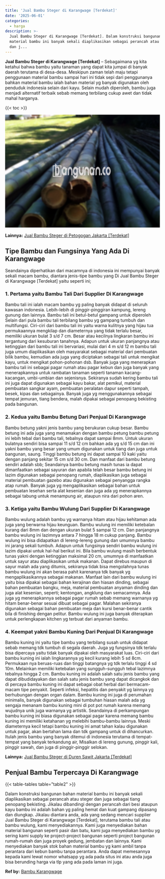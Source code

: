 ```yaml
---
title: 'Jual Bambu Steger di Karangwage [Terdekat]'
date: '2025-06-01'
categories:
  - harga
description: >-
  Jual Bambu Steger di Karangwage [Terdekat]. Dalam konstruksi bangunan bahan
  material bambu ini banyak sekali diaplikasikan sebagai perancah atau steger
  dan j...
---
```


**Jual Bambu Steger di Karangwage \[Terdekat\]** – Sebagaimana yg kita ketahui bahwa bambu yaitu tanaman yang dapat kita jumpai di banyak daerah terutama di desa-desa. Meskipun zaman telah maju tetapi penggunaan material bambu sampai hari ini tidak sepi dari penggunanya bahkan material bambu ialah bahan material yg banyak digunakan oleh penduduk indonesia selain dari kayu. Selain mudah diperoleh, bambu juga menjadi alternatif terbaik sebab memang terbilang cukup awet dan tidak mahal harganya.

{{< toc >}}

![Jual Bambu Steger di Karangwage [Terdekat]](/images/jual-bambu-tali-10.png)

**Lainnya:** [Jual Bambu Steger di Petogogan Jakarta \[Terdekat\]](https://bambu.bangunan.co/jual-bambu-steger-di-petogogan-jakarta-terdekat/)

## Tipe Bambu dan Fungsinya Yang Ada Di Karangwage

Seandainya diperhatikan dari macamnya di indonesia ini mempunyai banyak sekali macam bambu, diantara jenis-tipe bambu yang Di Jual Bambu Steger di Karangwage \[Terdekat\] yaitu seperti ini;

### 1\. Pertama yaitu Bambu Tali Dari Supplier Di Karangwage

Bambu tali ini ialah macam bambu yg paling banyak didapat di seluruh kawasan indonesia. Lebih-lebih di pinggir-pinggiran kampung, lereng gunung dan lainnya. Bambu tali ini betul-betul gampang untuk diperoleh Selain dari pula bambu tali terbilang bambu yg gampang tumbuh dan multifungsi. Ciri-ciri dari bambu tali ini yaitu warna kulitnya yang hijau tua permukaannya mengkilap dan diameternya yang tidak terlalu besar, memiliki ukuran bulat 3 s/d 7 cm. Besar atau kecilnya lingkaran bambu ini tergantung dari kesuburan tanahnya. Adapun untuk ukuran panjangnya atau ketinggian dari bambu tali ini bervariasi, mulai dari 4 m s/d 12 m bambu tali juga umum diaplikasikan oleh masyarakat sebagai material dari pembuatan bilik bambu, kemudian ada juga yang diciptakan sebagai tali untuk mengikat kayu, untuk mengikat pohon-pohonan dsb. Banyak juga yang menerapkan bambu tali ini sebagai pagar rumah atau pagar kebun dan juga banyak yang menerapkannya untuk rambatan tanaman seperti tanaman kacang-kacangan, umbi-umbian dan sejenisnya. Sekiranya sudah kering bambu tali ini juga dapat digunakan sebagai kayu bakar, alat pemikul, material pembuatan sangkar ayam, pembuatan peralatan dapur seperti tampah, besek, kipas dan sebagainya. Banyak juga yg menggunakannya sebagai tempat jemuran, tiang bendera, malah dipakai sebagai penopang bekisting pada bangunan.

### 2\. Kedua yaitu Bambu Betung Dari Penjual Di Karangwage

Bambu betung yakni jenis bambu yang berukuran cukup besar. Bambu betung ini ada juga yang menamakan dengan bambu petung bambu petung ini lebih tebal dari bambu tali, tebalnya dapat sampai 8mm. Untuk ukuran bulatnya sendiri bisa sampai 11 s/d 12 cm bahkan ada yg s/d 15 cm dan ini yakni bambu yang besar yang umum digunakan untuk tiang dan juga untuk bangunan, saung. Tinggi bambu betung ini dapat sampai 10 kaki yaitu dengan panjang sekitar 15 cm s/d 30 cm. Dan manfaat dari bambu betung sendiri adalah sbb; Seandainya bambu betung masih tunas ia dapat dimanfaatkan sebagai sayuran dan apabila telah besar bambu betung ini lazim digunakan sebagai penopang rumah, diaplikasikan juga sebagai material pembuatan gazebo atau digunakan sebagai penyangga rangka atap rumah. Banyak juga yg mengaplikasikan sebagai bahan untuk pembuatan lesehan serta alat kesenian dan juga ada yg menerapkannya sebagai tabung untuk menampung air, ataupun nira dari pohon aren.

### 3\. Ketiga yaitu Bambu Wulung Dari Supplier Di Karangwage

Bambu wulung adalah bambu yg warnanya hitam atau hijau kehitaman ada juga yang berwarna hijau keunguan. Bambu wulung ini memiliki ketebalan kurang dari 8mm dan dengan ukuran bulat 5 sampai 12 cm. Dan panjangnya bambu wulung ini lazimnya antara 7 hingga 18 m cukup panjang. Bambu wulung ini bisa didapatkan di lereng-lereng gunung dan umumnya bambu ini jarang sekali tumbuh. Adapun untuk fungsinya sendiri bambu wulung ini lazim dipakai untuk hal-hal berikut ini. Bila bambu wulung masih berbentuk tunas yakni dengan ketinggian maksimal 20 cm, umumnya di manfaatkan untuk sayur atau diaplikasikan untuk makanan. Dapat direbus maupun di sayur malah ada yang ditumis, sekiranya tidak bisa mengolahnya tunas bambu wulung ini akan berasa pahit karenanya tdk banyak yg mengaplikasikannya sebagai makanan. Manfaat lain dari bambu wulung ini yaitu bisa dipakai sebagai bahan kerajinan dan hiasan dinding, sebagai bahan pembuatan bangku, meja, material pembuatan anyaman dinding dan juga alat kesenian, seperti; kentongan, angklung dan semacamnya. Ada juga yg menerapkannya sebagai pagar rumah sebab memang warnanya yg hitam benar-benar sesuai dibuat sebagai pagar. Malahan sekiranya digunakan sebagai bahan pembuatan meja dan kursi benar-benar cantik bila di finishing dengan pelitur. Bambu wulung ini juga banyak diterapkan untuk perlengkapan kitchen yg terbuat dari anyaman bambu.

### 4\. Keempat yakni Bambu Kuning Dari Penjual Di Karangwage

Bambu kuning ini yaitu tipe bambu yang terbilang susah untuk didapat sebab memang tdk tumbuh di segala daerah. Juga yg fungsinya tdk terlalu bisa dipercaya yaitu tidak banyak dipakai oleh masyarakat luas. Ciri-ciri dari bambu kuning ini ialah lingkarannya yg kecil kurang lebih 5 sd 8cm. Permukaan nya beruas-ruas dan tinggi batangnya yg tdk terlalu tinggi 4 sd 10m. Melainkan memiliki ketebalan yang sungguh-sungguh tebal lazimnya tebalnya hingga 2 cm. Bambu kuning ini adalah salah satu jenis bambu yang dapat dibudidayakan dan salah satu jenis bambu yang dapat dicangkok dan di percaya bambu kuning ini dapat sebagai obat herbal dari bermacam-macam tipe penyakit. Seperti infeksi, hepatitis dan penyakit yg lainnya yg berhubungan dengan organ dalam. Bambu kuning ini juga di perumahan minimalis, banyak digunakan sebagai tumbuhan hiasan malah ada yg sengaja menanam bambu kuning mini di pot pot rumah karena memang wujudnya unik juga warnanya yg artistik. Seandainya di perkampungan bambu kuning ini biasa digunakan sebagai pagar karena memang bambu kuning ini memiliki ketahanan yg melebihi bambu-bambu lainnya. Meski diameternya kecil tetapi bambu kuning ini amat tahan kalau digunakan untuk pagar, akan bertahan lama dan tdk gampang untuk di dihancurkan. Itulah jenis bambu yang banyak ditemui di indonesia terutama di tempat-tempat yang banyak terkandung air, Misalkan di lereng gunung, pinggir kali, pinggir sawah, dan juga di pinggir-pinggir selokan.

**Lainnya:** [Jual Bambu Steger di Duren Sawit Jakarta \[Terdekat\]](https://bambu.bangunan.co/jual-bambu-steger-di-duren-sawit-jakarta-terdekat/)

## Penjual Bambu Terpercaya Di Karangwage

{{< table-tables table="table2" >}}

Dalam konstruksi bangunan bahan material bambu ini banyak sekali diaplikasikan sebagai perancah atau steger dan juga sebagai tiang penopang bekisting. Jikalau dibandingi dengan perancah dari besi ataupun kayu bambu ini adalah bahan yg paling hemat dan kuat gampang dipasang dan diungkap. Jikalau diantara anda, ada yang sedang mencari supplier Jual Bambu Steger di Karangwage \[Terdekat\], terutama bambu tali atau bambu wulung, kami menyediakannya. Kami juga menyediakan bahan material bangunan seperti pasir dan batu, kami juga menyediakan bambu yg sering kami supply ke project-project bangunan seperti project bangunan rumah-rumah dan juga proyek gedung, jembatan dan lainnya. Kami menyediakan banyak stok bahan material bambu yg kami ambil tanpa perantara dari kebun bambu tanpa perantara. Anda dapat memesannya kepada kami lewat nomor whatsapp yg ada pada situs ini atau anda juga bisa berunding harga via tlp yang ada pada laman ini juga.

**Ref by:** [Bambu Karangwage](https://id.wikipedia.org/wiki/Bambu)
